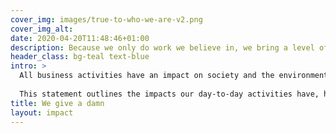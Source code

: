 ```yaml
---
cover_img: images/true-to-who-we-are-v2.png
cover_img_alt:
date: 2020-04-20T11:48:46+01:00
description: Because we only do work we believe in, we bring a level of commitment you won’t find anywhere else — and that means great results for you.
header_class: bg-teal text-blue
intro: >
  All business activities have an impact on society and the environment, and Kind is no exception. 
  
  This statement outlines the impacts our day-to-day activities have, how we are reducing or offsetting these and how we aim to further reduce them in the future.
title: We give a damn
layout: impact
---
```

